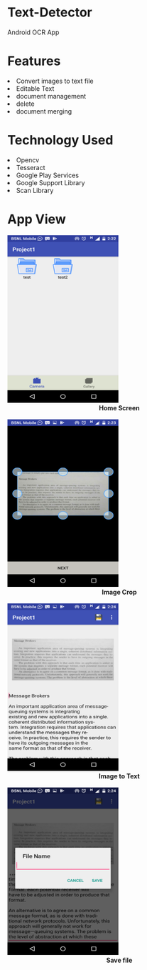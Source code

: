 # Text-Detector
Android OCR App

# Features
<li>
Convert images to text file
</li>
<li>
Editable Text
</li>
<li>
document management
</li>
<li>
delete
</li>
<li>
document merging
</li>

# Technology Used
<li>
Opencv
</li>
<li>
Tesseract
</li>
<li>
Google Play Services
</li>
<li>
Google Support Library
</li>
<li>
Scan Library
</li>

# App View
 <img src="/screenshot/1openingScreen.png" width=250 height=375 alt="Home Screen"/>
 <center><b> Home Screen </b></center><br/>
 <img src="/screenshot/3manualCropScreen.png" width=250 height=375/></br>
 <center><b> Image Crop </b></center><br/>
 <img src="/screenshot/5AfterTextExtraction.png" width=250 height=375/></br>
 <center><b> Image to Text </b></center><br/>
 <img src="/screenshot/6SavingFileWithSpecificName.png" width=250 height=375/></br>
 <center><b> Save file </b></center>
 
